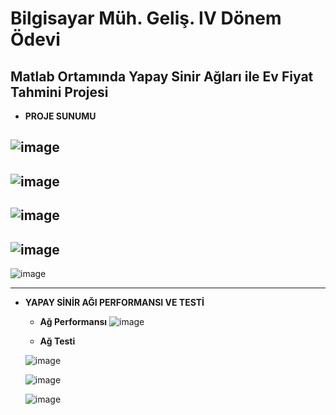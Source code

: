 # Bilgisayar Müh. Geliş. IV Dönem Ödevi


Matlab Ortamında Yapay Sinir Ağları ile Ev Fiyat Tahmini Projesi
---

- **PROJE SUNUMU**

![image](https://user-images.githubusercontent.com/65369334/117649601-630eed00-b198-11eb-9e66-2fc9f51f29ce.png)
-
![image](https://user-images.githubusercontent.com/65369334/117649700-80dc5200-b198-11eb-871e-b236381ba982.png)
-
![image](https://user-images.githubusercontent.com/65369334/117650058-ea5c6080-b198-11eb-9606-1e6a6c623e85.png)
-
![image](https://user-images.githubusercontent.com/65369334/117650153-0829c580-b199-11eb-9695-b2f17ef9e5d3.png)
-
![image](https://user-images.githubusercontent.com/65369334/117650276-314a5600-b199-11eb-9833-278e0c7ed33f.png)

---

- **YAPAY SİNİR AĞI PERFORMANSI VE TESTİ**

    - **Ağ Performansı**
    ![image](https://user-images.githubusercontent.com/65369334/117651314-7cb13400-b19a-11eb-9dc0-c5825daeb49b.png)
    
    - **Ağ Testi**
    
    ![image](https://user-images.githubusercontent.com/65369334/117651468-a66a5b00-b19a-11eb-8159-ff72f5c7bd93.png)
    
    ![image](https://user-images.githubusercontent.com/65369334/117651512-aff3c300-b19a-11eb-857b-1b47c0a4e03c.png)
    
    ![image](https://user-images.githubusercontent.com/65369334/117651586-c568ed00-b19a-11eb-94c1-9c47c5324b5c.png)
